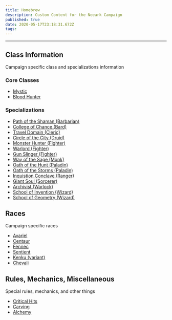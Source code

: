 ```yaml
---
title: Homebrew
description: Custom Content for the Neeark Campaign
published: true
date: 2020-05-17T23:18:31.672Z
tags: 
---
```


---
## Class Information
Campaign specific class and specializations information

### Core Classes
- [Mystic](homebrew/class-mystic)
- [Blood Hunter](homebrew/class-blood-hunter)

### Specializations
- [Path of the Shaman (Barbarian)](/homebrew/path-shaman)
- [College of Chance (Bard)](/homebrew/college-chance)
- [Travel Domain (Cleric)](homebrew/domain-travel)
- [Circle of the City (Druid)](homebrew/circle-city)
- [Monster Hunter (Fighter)](homebrew/technique-monster)
- [Warlord (Fighter)](homebrew/technique-warlord)
- [Gun Slinger (Fighter)](homebrew/technique-slinger)
- [Way of the Sage (Monk)](homebrew/way-sage)
- [Oath of the Hunt (Paladin)](homebrew/oath-hunt)
- [Oath of the Storms (Paladin)](homebrew/oath-storms)
- [Inquistion Conclave (Ranger)](homebrew/conclave-inqusitor)
- [Giant Soul (Sorcerer)](homebrew/soul-giant)
- [Archivist (Warlock)](homebrew/patron-archivist)
- [School of Invention (Wizard)](homebrew/school-invention)
- [School of Geometry (Wizard)](homebrew/school-geometry)

## Races
Campaign specific races
- [Avariel](homebrew/race-avariel)
- [Centaur](homebrew/race-centaur)
- [Fennec](homebrew/race-fennec)
- [Sentient](homebrew/race-sentient)
- [Kenku (variant)](homebrew/race-kenku-variant)
- [Chevali](homebrew/race-chevali)

## Rules, Mechanics, Miscellaneous
Special rules, mechanics, and other things
- [Critical Hits](homebrew/mech-crits)
- [Carving](homebrew/mech-carving)
- [Alchemy](homebrew/mech-alchemy)


